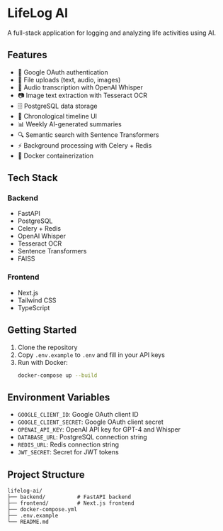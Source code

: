 # LifeLog AI

A full-stack application for logging and analyzing life activities using AI.

## Features

- 🔐 Google OAuth authentication
- 📁 File uploads (text, audio, images)
- 🎵 Audio transcription with OpenAI Whisper
- 📷 Image text extraction with Tesseract OCR
- 🗄️ PostgreSQL data storage
- 📅 Chronological timeline UI
- 📊 Weekly AI-generated summaries
- 🔍 Semantic search with Sentence Transformers
- ⚡ Background processing with Celery + Redis
- 🐳 Docker containerization

## Tech Stack

### Backend
- FastAPI
- PostgreSQL
- Celery + Redis
- OpenAI Whisper
- Tesseract OCR
- Sentence Transformers
- FAISS

### Frontend
- Next.js
- Tailwind CSS
- TypeScript

## Getting Started

1. Clone the repository
2. Copy `.env.example` to `.env` and fill in your API keys
3. Run with Docker:
   ```bash
   docker-compose up --build
   ```

## Environment Variables

- `GOOGLE_CLIENT_ID`: Google OAuth client ID
- `GOOGLE_CLIENT_SECRET`: Google OAuth client secret
- `OPENAI_API_KEY`: OpenAI API key for GPT-4 and Whisper
- `DATABASE_URL`: PostgreSQL connection string
- `REDIS_URL`: Redis connection string
- `JWT_SECRET`: Secret for JWT tokens

## Project Structure

```
lifelog-ai/
├── backend/          # FastAPI backend
├── frontend/         # Next.js frontend
├── docker-compose.yml
├── .env.example
└── README.md
```
